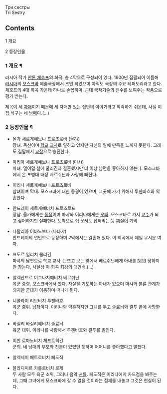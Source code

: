 Три сестры  
Tri Sestry

## Contents

    

1 개요

2 등장인물

### 1 개요 ¶

러시아 작가 [안톤 체호프](%EC%95%88%ED%86%A4%20%EC%B2%B4%ED%98%B8%ED%94%84.md)의 희곡. 총
4막으로 구성되어 있다. 1900년 집필되어 이듬해 [러시아](%EB%9F%AC%EC%8B%9C%EC%95%84.md)의
[모스크바](%EB%AA%A8%EC%8A%A4%ED%81%AC%EB%B0%94.md) 예술극장에서 초연 되었으며 아직도 극장의 주요
레퍼토리라고 한다. 체호프의 4대 희곡 가운데 하나로 손꼽히며, 근대 극작기술의 진수를 보여주는 작품으로 평가 받는다.

  

제목이 세 [자매](%EC%9E%90%EB%A7%A4.md)이기 때문에 세 자매만 있는 집안의 이야기라고 착각하기 쉬운데, 사실 이 집
식구는 네 [남매](%EB%82%A8%EB%A7%A4.md)다.(…)

### 2 등장인물 ¶

  * 올가 세르게예브나 프로초로바 (올랴)  
장녀. 독신이며 [학교](%ED%95%99%EA%B5%90.md) [교사](%EA%B5%90%EC%82%AC.md)로 일하고
있지만 자신의 일에 만족을 느끼지 못한다. 그래도 결말에서 [교장](%EA%B5%90%EC%9E%A5.md)으로 승진한다.  

  * 마리아 세르게예브나 프로초로바 (마샤)  
차녀. 열여덟 살에 쿨리긴과 결혼했지만 더 이상 남편을 좋아하지 않는다. 모스크바에서 온 포병대 대장 베르쉬닌과 사랑에 빠진다.  

  * 이리나 세르게예브나 프로초로바  
삼녀이며 막내. 모스크바에 대한 동경이 있으며, 그곳에 가기 위해서 투젠바흐와 약혼한다.  

  * 안드레이 세르게예비치 프로초로프  
장남. 올가에게는 [동생](%EB%8F%99%EC%83%9D.md)이며 마샤와 이리나에게는
[오빠](%EC%98%A4%EB%B9%A0.md). 모스크바로 가서 [교수](%EA%B5%90%EC%88%98.md)가 되고
싶어하지만 실패한다. 도박으로 집 문서도 잡혀먹는 등 [찌질이](%EC%B0%8C%EC%A7%88%EC%9D%B4.md) 기믹.  

  * 나탈리아 이바노브나 (나타샤)  
안드레이의 연인으로 등장하며 2막에서는 결혼해 있다. 이 희곡에서 제일 무서운 여자.  

  * 표도르 일리치 쿨리긴  
마샤의 남편으로 학교 교사. 눈뜨고 보는 앞에서 베르쉬닌에게 아내를 [NTR](NTR.md) 당하지만 참는다, 사실상 이 희곡 최강의
대인배.(…)  

  * 알렉산드르 이그나치예비치 베르쉬닌  
육군 중령. 모스크바에서 왔다. 자살을 기도하는 아내가 있으며 마샤와 불륜 관계가 되지만 군대가 이동하며 떠나게 된다.  

  

  * 니콜라이 리보비치 투젠바흐  
육군 중위. [남작](%EB%82%A8%EC%9E%91.md)이다. 이리나와 약혼하지만 그녀를 두고 솔료늬와 결투 끝에 사망한다.  

  * 바실리 바실리예비치 솔료늬  
육군 대위. 이리나를 사랑해서 투젠바흐와 결투를 벌인다.  

  * 이반 로마노비치 체프트히긴  
군의. 네 남매의 부모와 친분이 있었던 듯하며 어머니를 좋아했다고 말했다.  

  * 알렉세이 페트로비치 페도직  

  * 블라디미르 카를로비치 로제  
두 사람 모두 육군 소위, 그러나 음악 [셔틀](%EC%85%94%ED%8B%80.md). 페도직은 이리나에게 카드점을 봐주는데, 그때
그녀에게 모스크바에 갈 수 없을 것이라는 점괘를 내놓고 그것은 현실이 된다.

